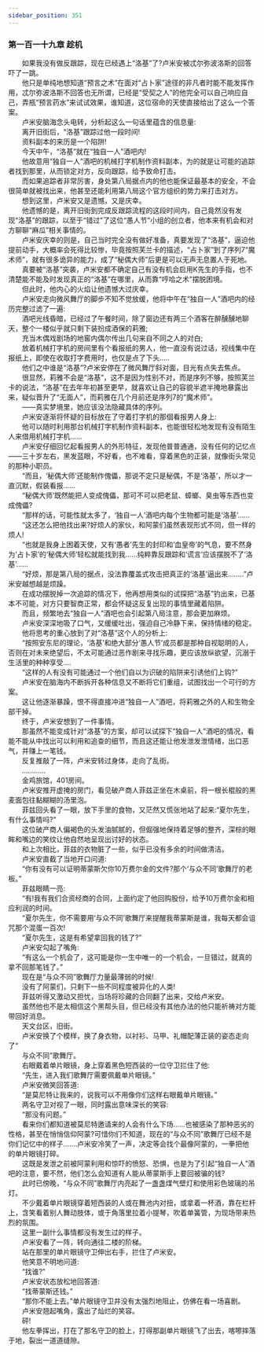 ```yaml
---
sidebar_position: 351
---
```

### 第一百一十九章 趁机  


　　如果我没有做反跟踪，现在已经遇上“洛基”了?卢米安被忒尔弥波洛斯的回答吓了一跳。  
　　他只是单纯地想知道“预言之术”在面对“占卜家”途径的非凡者时能不能发挥作用，忒尔弥波洛斯不回答也无所谓，已经是“受契之人”的他完全可以自己响应自己，弄瓶“预言药水”来试试效果，谁知道，这位宿命的天使直接给出了这么一个答案。  
　　卢米安脑海念头电转，分析起这么一句话里蕴含的信息量:  
　　离开旧街后，“洛基”跟踪过他一段时间!  
　　资料副本的来历是一个陷阱!  
　　今天中午，“洛基”就在“独自一人”酒吧内!  
　　他故意用“独自一人”酒吧的机械打字机制作资料副本，为的就是让可能的追踪者找到那里，从而锁定对方，反向跟踪，给予致命打击。  
　　而如果追踪者非常厉害，身处第八局据点内的他也能保证最基本的安全，不会很简单就被找出来，他甚至还能利用第八局这个官方组织的势力来打击对方。  
　　想到这里，卢米安又是遗憾，又是庆幸。  
　　他遗憾的是，离开旧街到完成反跟踪流程的这段时间内，自己竟然没有发现“洛基”的跟踪，以至于“错过”了这位“愚人节”小组的创立者，他本来有机会和对方聊聊“麻瓜”相关事情的。  
　　卢米安庆幸的则是，自己当时完全没有做好准备，真要发现了“洛基”，逼迫他提前动手，大概率会死得比较惨，毕竟按照芙兰卡的描述，“占卜家”到了序列7“魔术师”，就有很多诡异的能力，成了“秘偶大师”后更是可以无声无息置人于死地。  
　　真要被“洛基”突袭，卢米安都不确定自己有没有机会启用K先生的手指，也不清楚能不能及时发现真正的“洛基”在哪里，从而靠“哼哈之术”摆脱困境。  
　　但此时，他内心的火焰让他遗憾大过庆幸。  
　　卢米安走向微风舞厅的脚步不知不觉放缓，他将中午在“独自一人”酒吧内的经历完整过滤了一遍:  
　　酒吧光线昏暗，已经过了午餐时间，除了窗边还有两三个酒客在醉醺醺地聊天，整个一楼似乎就只剩下装扮成酒保的莉雅;  
　　充当木偶戏剧场的地窖内偶尔传出几句来自不同之人的对白;  
　　放着机械打字机的房间里有个看报纸的男人，他一直没有说过话，视线集中在报纸上，即使在收取打字费用时，也仅是点了下头.....  
　　他们之中谁是“洛基”?卢米安停在了微风舞厅斜对面，目光有点失去焦点。  
　　很显然，莉雅不会是“洛基”，这不是因为性别不对，而是序列不够，按照芙兰卡的说法，“洛基”在去年年初甚至更早，就喜欢让自己的容貌半遮半掩地暴露出来，疑似晋升了“无面人”，而莉雅在几个月前还是序列7的“魔术师”。  
　　——真实梦境里，她应该没法隐藏具体的序列。  
　　卢米安逐渐将怀疑的目标放在了守着打字机的那個看报男人身上:  
　　他可以随时利用那台机械打字机制作资料副本，也能很轻松地发现有没有陌生人来借用机械打字机......  
　　卢米安仔细回忆起看报男人的外形特征，发现他普普通通，没有任何的记忆点——三十岁左右，黑发蓝眼，不好看，也不难看，穿着黑色的正装，就像街头常见的那种小职员。  
　　“而且，‘秘偶大师’还能制作傀儡，那说不定只是秘偶，不是‘洛基’，所以才一直沉默，假装看报……  
　　“秘偶大师’既然能把人变成傀儡，那可不可以把老鼠、蟑螂、臭虫等东西也变成傀儡?  
　　“那样的话，可能性就太多了，‘独自一人’酒吧内每个生物都可能是‘洛基’......  
　　“这还怎么把他找出来?好烦人的家伙，和阿蒙们虽然表现形式不同，但一样的烦人!  
　　“也就是我身上困着天使，又有‘愚者’先生的封印和‘血皇帝’的气息，要不然身为‘占卜家’的‘秘偶大师’轻松就能找到我……纯粹靠反跟踪和‘谎言’应该摆脱不了‘洛基’......  
　　“好烦，那是第八局的据点，没法靠覆盖式攻击把真正的‘洛基’逼出来.…….”卢米安越想越是烦躁。  
　　在成功摆脱掉一次追踪的情况下，他再想用类似的试探把“洛基”钓出来，已基本不可能，对方只要智商正常，都会怀疑这反复出现的事情里藏着陷阱。  
　　而且，频繁地去“独自一人”酒吧也会引起第八局注意，那会更加麻烦。  
　　卢米安深深地吸了口气，又缓缓吐出，强迫自己冷静下来，保持情绪的稳定。  
　　他将思考的重心放到了对“洛基”这个人的分析上:  
　　“按照安东尼的理论，‘洛基’和绝大部分‘愚人节’成员都是那种自视聪明的人，否则在对未来绝望后，不太可能通过恶作剧来寻找乐趣，更应该放纵欲望，沉溺于生活里的种种享受....  
　　“这样的人有没有可能通过一个他们自以为识破的陷阱来引诱他们上钩?”  
　　卢米安在脑海内不断拆开各种信息又不断将它们重组，试图找出一个可行的方案。  
　　这让他逐渐暴躁，恨不得直接冲进“独自一人”酒吧，将莉雅之外的人和生物全部干掉。  
　　终于，卢米安想到了一件事情。  
　　那虽然不能变成针对“洛基”的方案，却可以试探下“独自一人”酒吧的情况，看能不能从中找出可以利用和追查的细节，而且这还能让他发泄发泄情绪，出口恶气，并赚上一笔钱。  
　　反复推敲了一阵，卢米安转过身体，走向了乱街。  
　　............  
　　金鸡旅馆，401房间。  
　　卢米安推开虚掩的房门，看见破产商人菲兹正坐在木桌前，将一根长棍般的黑麦面包往黏糊糊的汤里泡。  
　　菲兹回头看了一眼，放下手里的食物，又茫然又慌张地站了起来:“夏尔先生，有什么事情吗?”  
　　这位破产商人偏褐色的头发油腻腻的，但倔强地保持着足够的整齐，深棕的眼眸和嘴边的笑纹让他自然地呈现出讨好的状态。  
　　和上次相比，菲兹的衣物脏了一些，似乎已没有多余的时间做清洁。  
　　卢米安直截了当地开口问道:  
　　“你有没有可以证明蒂蒙斯欠你10万费尔金的文件?那个‘与众不同’歌舞厅的老板。”  
　　菲兹眼睛一亮:  
　　“有!我有我们合资经商的合同，上面约定了他回购股份，给予10万费尔金和相应利润的时间。  
　　“夏尔先生，你不需要用‘与众不同’歌舞厅来提醒我蒂蒙斯是谁，我每天都会诅咒那个混蛋一百次!  
　　“夏尔先生，这是有希望拿回我的钱了?”  
　　卢米安勾起了嘴角:  
　　“有这么一个机会了，这可能是你一生中唯一的一个机会，一旦错过，就真的拿不回那笔钱了。”  
　　现在是“与众不同”歌舞厅力量最薄弱的时候!  
　　没有了阿蒙们，只剩下一些不同程度被异化的人类!  
　　菲兹听得又激动又担忧，当场将珍藏的合同翻了出来，交给卢米安。  
　　虽然他也不是太相信这个黑帮头目，但已经没有其他办法的他只能祈祷对方能带回好消息。  
　　天文台区，旧街。  
　　卢米安换了个模样，换了身衣物，以衬衫、马甲、礼帽配薄正装的姿态走向了“  
　　与众不同”歌舞厅。  
　　右眼戴着单片眼镜，身上穿着黑色短西装的一位守卫拦住了他:  
　　“先生，进入我们歌舞厅需要佩戴单片眼镜。”  
　　卢米安微笑回答道:  
　　“是莫尼特让我来的，说我可以不用像你们这样右眼戴单片眼镜。”  
　　两名守卫对视了一眼，同时露出意味深长的笑容:  
　　“那没有问题。”  
　　看来你们都知道被莫尼特邀请来的人会有什么下场……也被感染了那种恶劣的性格，甚至在悄悄信仰阿蒙?可惜你们不知道，现在的“与众不同”歌舞厅已经不是你们记忆中的样子…….卢米安冷笑了一声，决定等会找个最像阿蒙的，一拳把他的单片眼镜打碎。  
　　这既是发泄之前被阿蒙利用和惊吓的愤怒、恐惧，也是为了引起“独自一人”酒吧的注意，要不然，他们怎么会知道有人能从蒂蒙斯手上要回被骗的钱?  
　　此时已傍晚，“与众不同”歌舞厅内亮起了一盏盏煤气壁灯和使用彩色玻璃的吊灯。  
　　不少戴着单片眼镜穿着短西装的人或在舞池内对扭，或拿着一杯酒，靠在栏杆上，含笑看着别人舞动肢体，或于角落里拉着小提琴，吹着单簧管，为现场带来热烈的氛围。  
　　这里一副什么事情都没有发生过的样子。  
　　卢米安看了一阵，转向通往二楼的阶梯。  
　　站在那里的单片眼镜守卫伸出右手，拦住了卢米安。  
　　他笑意不明地问道:  
　　“找谁?”  
　　卢米安状态放松地回答道:  
　　“找蒂蒙斯还钱。”  
　　“那你不能上去。”单片眼镜守卫并没有太强烈地阻止，仿佛在看一场喜剧。  
　　卢米安翘起嘴角，露出了灿烂的笑容。  
　　砰!  
　　他左拳挥出，打在了那名守卫的脸上，打得那副单片眼镜飞了出去，喀嚓摔落于地，裂出一道道缝隙。  
